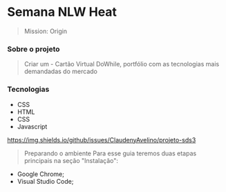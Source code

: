 
# Semana NLW Heat
> Mission: Origin

### Sobre o projeto

> Criar um - Cartão Virtual DoWhile, portfólio com as tecnologias mais demandadas do mercado

### Tecnologias
* CSS
* HTML
* CSS
* Javascript

https://img.shields.io/github/issues/ClaudenyAvelino/projeto-sds3


> Preparando o ambiente
Para esse guia teremos duas etapas principais na seção "Instalação":

* Google Chrome;
* Visual Studio Code;
